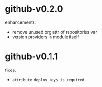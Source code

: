 # github-v0.2.0

enhancements:
* remove unused org attr of repositories var
* version providers in module itself

# github-v0.1.1

fixes:
* `attribute deploy_keys is required'`
